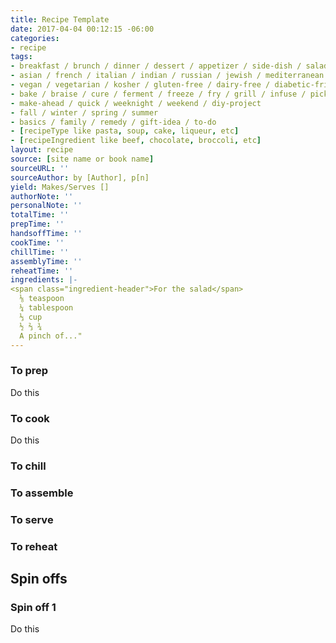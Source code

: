 ```yaml
---
title: Recipe Template
date: 2017-04-04 00:12:15 -06:00
categories:
- recipe
tags:
- breakfast / brunch / dinner / dessert / appetizer / side-dish / salad / sauce / drink / snack
- asian / french / italian / indian / russian / jewish / mediterranean / mexican / moroccan / southern / modern
- vegan / vegetarian / kosher / gluten-free / dairy-free / diabetic-friendly / paleo
- bake / braise / cure / ferment / freeze / fry / grill / infuse / pickle / poach / pressure-cook / raw / roast / saute / smoke / sous-vide / steam
- make-ahead / quick / weeknight / weekend / diy-project
- fall / winter / spring / summer
- basics / family / remedy / gift-idea / to-do
- [recipeType like pasta, soup, cake, liqueur, etc]
- [recipeIngredient like beef, chocolate, broccoli, etc]
layout: recipe
source: [site name or book name]
sourceURL: ''
sourceAuthor: by [Author], p[n]
yield: Makes/Serves []
authorNote: ''
personalNote: ''
totalTime: ''
prepTime: ''
handsoffTime: ''
cookTime: ''
chillTime: ''
assemblyTime: ''
reheatTime: ''
ingredients: |-
<span class="ingredient-header">For the salad</span>
  ⅛ teaspoon
  ¼ tablespoon
  ⅓ cup
  ½ ⅔ ¾
  A pinch of..."
---
```


### To prep

Do this

### To cook

Do this

### To chill

### To assemble

### To serve

### To reheat

## Spin offs

### Spin off 1

Do this
